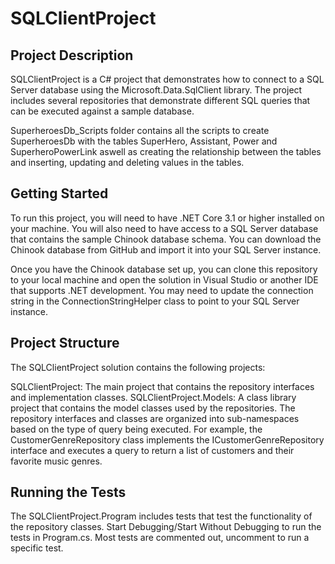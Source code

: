 # SQLClientProject

## Project Description
SQLClientProject is a C# project that demonstrates how to connect to a SQL Server database using the Microsoft.Data.SqlClient library. The project includes several repositories that demonstrate different SQL queries that can be executed against a sample database.

SuperheroesDb_Scripts folder contains all the scripts to create SuperheroesDb with the tables SuperHero, Assistant, Power and SuperheroPowerLink aswell as creating the relationship between the tables and inserting, updating and deleting values in the tables.

## Getting Started
To run this project, you will need to have .NET Core 3.1 or higher installed on your machine. You will also need to have access to a SQL Server database that contains the sample Chinook database schema. You can download the Chinook database from GitHub and import it into your SQL Server instance.

Once you have the Chinook database set up, you can clone this repository to your local machine and open the solution in Visual Studio or another IDE that supports .NET development. You may need to update the connection string in the ConnectionStringHelper class to point to your SQL Server instance.

## Project Structure
The SQLClientProject solution contains the following projects:

SQLClientProject: The main project that contains the repository interfaces and implementation classes.
SQLClientProject.Models: A class library project that contains the model classes used by the repositories.
The repository interfaces and classes are organized into sub-namespaces based on the type of query being executed. For example, the CustomerGenreRepository class implements the ICustomerGenreRepository interface and executes a query to return a list of customers and their favorite music genres.

## Running the Tests
The SQLClientProject.Program includes tests that test the functionality of the repository classes. Start Debugging/Start Without Debugging to run the tests in Program.cs. Most tests are commented out, uncomment to run a specific test.
